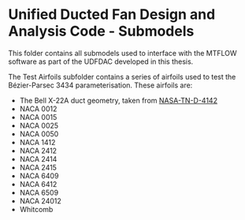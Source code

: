 # Unified Ducted Fan Design and Analysis Code - Submodels

This folder contains all submodels used to interface with the MTFLOW software as part of the UDFDAC developed in this thesis.

The Test Airfoils subfolder contains a series of airfoils used to test the Bézier-Parsec 3434 parameterisation. These airfoils are:

- The Bell X-22A duct geometry, taken from [NASA-TN-D-4142](https://ntrs.nasa.gov/citations/19670025554)
- NACA 0012
- NACA 0015
- NACA 0025
- NACA 0050
- NACA 1412
- NACA 2412
- NACA 2414
- NACA 2415
- NACA 6409
- NACA 6412
- NACA 6509
- NACA 24012
- Whitcomb
